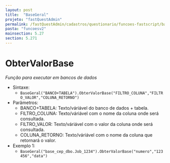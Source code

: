```yaml
---
layout: post
title:  "BaseGeral"
projeto: "fastQuestAdmin"
permalink: /fastQuestAdmin/cadastros/questionario/funcoes-fastscript/base-geral
pasta: "funcoesv2"
mainsection: 5.27
section: 5.271
---
```


# ObterValorBase
*Função para executar em bancos de dados*

- Sintaxe:
    - `BaseGeral("BANCO+TABELA").ObterValorBase("FILTRO_COLUNA","FILTRO_VALOR","COLUNA_RETORNO")`
- Parâmetros:
    - BANCO+TABELA: Texto/váriável do banco de dados + tabela.
    - FILTRO_COLUNA: Texto/váriável com o nome da coluna onde será consultada.
    - FILTRO_VALOR: Texto/váriável com o valor da coluna onde será consultada.
    - COLUNA_RETORNO: Texto/váriável com o nome da coluna que retornará o valor.
- Exemplo 1: 
    - `BaseGeral("base_cep_dbo.Job_1234").ObterValorBase("numero","123456","data")`
